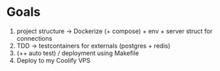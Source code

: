 # Goals

1. project structure -> Dockerize (+ compose) + env + server struct for connections
2. TDD -> testcontainers for externals (postgres + redis)
3. (++ auto test) / deployment using Makefile
4. Deploy to my Coolify VPS

